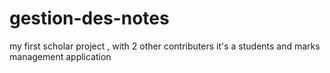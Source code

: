 # gestion-des-notes
my first scholar project , with 2 other contributers
it's a students and marks management application
